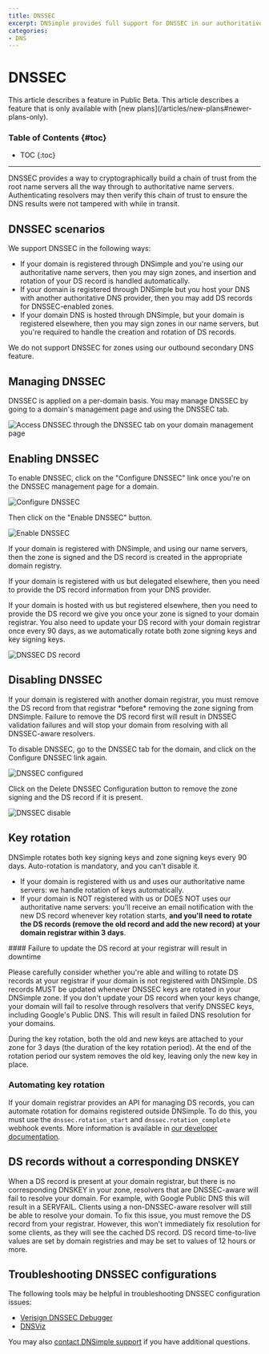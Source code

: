 ```yaml
---
title: DNSSEC
excerpt: DNSimple provides full support for DNSSEC in our authoritative name servers, including signing of zones that are registered outside of DNSimple.
categories:
- DNS
---
```


# DNSSEC

<info>
This article describes a feature in Public Beta.
</info>

<info>
This article describes a feature that is only available with [new plans](/articles/new-plans#newer-plans-only).
</info>

### Table of Contents {#toc}

* TOC
{:toc}

---

DNSSEC provides a way to cryptographically build a chain of trust from the root name servers all the way through to authoritative name servers. Authenticating resolvers may then verify this chain of trust to ensure the DNS results were not tampered with while in transit.

## DNSSEC scenarios

We support DNSSEC in the following ways:

- If your domain is registered through DNSimple and you're using our authoritative name servers, then you may sign zones, and insertion and rotation of your DS record is handled automatically.
- If your domain is registered through DNSimple but you host your DNS with another authoritative DNS provider, then you may add DS records for DNSSEC-enabled zones.
- If your domain DNS is hosted through DNSimple, but your domain is registered elsewhere, then you may sign zones in our name servers, but you're required to handle the creation and rotation of DS records.

<note>
We do not support DNSSEC for zones using our outbound secondary DNS feature.
</note>

## Managing DNSSEC

DNSSEC is applied on a per-domain basis. You may manage DNSSEC by going to a domain's management page and using the DNSSEC tab.

![Access DNSSEC through the DNSSEC tab on your domain management page](/files/dnssec-tab.png)

## Enabling DNSSEC

To enable DNSSEC, click on the "Configure DNSSEC" link once you're on the DNSSEC management page for a domain.

![Configure DNSSEC](/files/dnssec-configure.png)

Then click on the "Enable DNSSEC" button.

![Enable DNSSEC](/files/dnssec-enable.png)

If your domain is registered with DNSimple, and using our name servers, then the zone is signed and the DS record is created in the appropriate domain registry.

If your domain is registered with us but delegated elsewhere, then you need to provide the DS record information from your DNS provider.

If your domain is hosted with us but registered elsewhere, then you need to provide the DS record we give you once your zone is signed to your domain registrar. You also need to update your DS record with your domain registrar once every 90 days, as we automatically rotate both zone signing keys and key signing keys.

![DNSSEC DS record](/files/dnssec-configuration-dsrecord.png)

## Disabling DNSSEC

<warning>
If your domain is registered with another domain registrar, you must remove the DS record from that registrar *before* removing the zone signing from DNSimple. Failure to remove the DS record first will result in DNSSEC validation failures and will stop your domain from resolving with all DNSSEC-aware resolvers.
</warning>

To disable DNSSEC, go to the DNSSEC tab for the domain, and click on the Configure DNSSEC link again.

![DNSSEC configured](/files/dnssec-configured.png)

Click on the Delete DNSSEC Configuration button to remove the zone signing and the DS record if it is present.

![DNSSEC disable](/files/dnssec-disable.png)

## Key rotation

DNSimple rotates both key signing keys and zone signing keys every 90 days. Auto-rotation is mandatory, and you can't disable it.

- If your domain is registered with us and uses our authoritative name servers: we handle rotation of keys automatically.
- If your domain is NOT registered with us or DOES NOT uses our authoritative name servers: you'll receive an email notification with the new DS record whenever key rotation starts, **and you'll need to rotate the DS records (remove the old record and add the new record) at your domain registrar within 3 days**.

<warning>
#### Failure to update the DS record at your registrar will result in downtime

Please carefully consider whether you're able and willing to rotate DS records at your registrar if your domain is not registered with DNSimple. DS records MUST be updated whenever DNSSEC keys are rotated in your DNSimple zone. If you don't update your DS record when your keys change, your domain will fail to resolve through resolvers that verify DNSSEC keys, including Google's Public DNS. This will result in failed DNS resolution for your domains.
</warning>

During the key rotation, both the old and new keys are attached to your zone for 3 days (the duration of the key rotation period). At the end of the rotation period our system removes the old key, leaving only the new key in place.

### Automating key rotation

If your domain registrar provides an API for managing DS records, you can automate rotation for domains registered outside DNSimple. To do this, you must use the `dnssec.rotation_start` and `dnssec.rotation_complete` webhook events. More information is available in [our developer documentation](https://developer.dnsimple.com/v2/webhooks/).

## DS records without a corresponding DNSKEY

When a DS record is present at your domain registrar, but there is no corresponding DNSKEY in your zone, resolvers that are DNSSEC-aware will fail to resolve your domain. For example, with Google Public DNS this will result in a SERVFAIL. Clients using a non-DNSSEC-aware resolver will still be able to resolve your domain. To fix this issue, you must remove the DS record from your registrar. However, this won't immediately fix resolution for some clients, as they will see the cached DS record. DS record time-to-live values are set by domain registries and may be set to values of 12 hours or more.

## Troubleshooting DNSSEC configurations

The following tools may be helpful in troubleshooting DNSSEC configuration issues:

- [Verisign DNSSEC Debugger](http://dnssec-debugger.verisignlabs.com/)
- [DNSViz](http://dnsviz.net/)

You may also [contact DNSimple support](https://dnsimple.com/contact) if you have additional questions.
